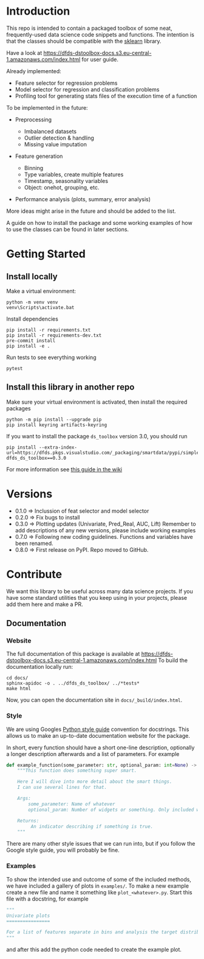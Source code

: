 # Introduction

This repo is intended to contain a packaged toolbox of some neat,
frequently-used data science code snippets and functions. The intention is that
the classes should be compatible with the
[sklearn](https://scikit-learn.org/stable/) library.

Have a look at
https://dfds-dstoolbox-docs.s3.eu-central-1.amazonaws.com/index.html for user
guide.

Already implemented:

- Feature selector for regression problems
- Model selector for regression and classification problems
- Profiling tool for generating stats files of the execution time of a function

To be implemented in the future:

- Preprocessing

  - Imbalanced datasets
  - Outlier detection & handling
  - Missing value imputation

- Feature generation

  - Binning
  - Type variables, create multiple features
  - Timestamp, seasonality variables
  - Object: onehot, grouping, etc.

- Performance analysis (plots, summary, error analysis)

More ideas might arise in the future and should be added to the list.

A guide on how to install the package and some working examples of how to use
the classes can be found in later sections.

# Getting Started

## Install locally

Make a virtual environment:

```shell
python -m venv venv
venv\Scripts\activate.bat
```

Install dependencies

```shell
pip install -r requirements.txt
pip install -r requirements-dev.txt
pre-commit install
pip install -e .
```

Run tests to see everything working

```shell
pytest
```

## Install this library in another repo

Make sure your virtual environment is activated, then install the required
packages

```shell
python -m pip install --upgrade pip
pip install keyring artifacts-keyring
```

If you want to install the package `ds_toolbox` version 3.0, you should run

```shell
pip install --extra-index-url=https://dfds.pkgs.visualstudio.com/_packaging/smartdata/pypi/simple/ dfds_ds_toolbox==0.3.0
```

For more information see
[this guide in the wiki](https://dfds.visualstudio.com/Smart%20Data/_wiki/wikis/Smart-Data.wiki/2779/Installing-a-package-from-the-smartdata-artifact-feed)

# Versions

- 0.1.0 => Inclussion of feat selector and model selector
- 0.2.0 => Fix bugs to install
- 0.3.0 => Plotting updates (Univariate, Pred_Real, AUC, Lift) Remember to add
  descriptions of any new versions, please include working examples
- 0.7.0 => Following new coding guidelines. Functions and variables have been
  renamed.
- 0.8.0 => First release on PyPI. Repo moved to GitHub.

# Contribute

We want this library to be useful across many data science projects. If you have
some standard utilities that you keep using in your projects, please add them
here and make a PR.

## Documentation

### Website

The full documentation of this package is available at
https://dfds-dstoolbox-docs.s3.eu-central-1.amazonaws.com/index.html To build
the documentation locally run:

```shell
cd docs/
sphinx-apidoc -o . ../dfds_ds_toolbox/ ../*tests*
make html
```

Now, you can open the documentation site in `docs/_build/index.html`.

### Style

We are using Googles
[Python style guide](https://google.github.io/styleguide/pyguide.html#381-docstrings)
convention for docstrings. This allows us to make an up-to-date documentation
website for the package.

In short, every function should have a short one-line description, optionally a
longer description afterwards and a list of parameters. For example

```python
def example_function(some_parameter: str, optional_param: int=None) -> bool:
    """This function does something super smart.

    Here I will dive into more detail about the smart things.
    I can use several lines for that.

    Args:
        some_parameter: Name of whatever
        optional_param: Number of widgets or something. Only included when all the starts align.

    Returns:
         An indicator describing if something is true.
    """
```

There are many other style issues that we can run into, but if you follow the
Google style guide, you will probably be fine.

### Examples

To show the intended use and outcome of some of the included methods, we have
included a gallery of plots in `examples/`. To make a new example create a new
file and name it something like `plot_<whatever>.py`. Start this file with a
docstring, for example

```python
"""
Univariate plots
================

For a list of features separate in bins and analysis the target distribution in both Train and Test
"""
```

and after this add the python code needed to create the example plot.
